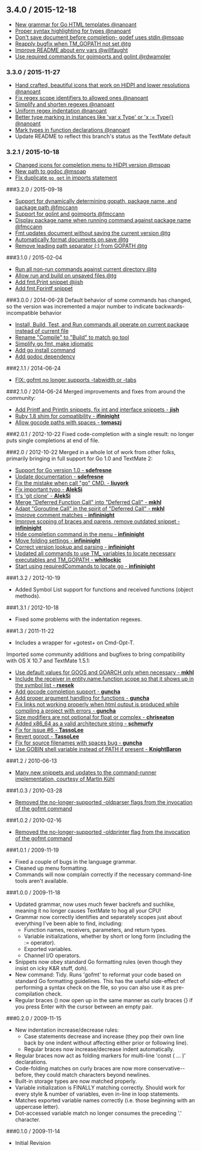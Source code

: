 ## 3.4.0 / 2015-12-18
- [New grammar for Go HTML templates @nanoant](https://github.com/syscrusher/golang.tmbundle/commit/197a72fd128d574e5ec907ec55f51d72c3e163bc)
- [Proper syntax highlighting for types @nanoant](https://github.com/syscrusher/golang.tmbundle/commit/04083c428fd8ca75c9483e9a8ac09421e67b9d29)
- [Don't save document before completion- godef uses stdin @msoap](https://github.com/syscrusher/golang.tmbundle/commit/d1d3a8018d4c0e3eed14288dff38d4e32f5d0e1e)
- [Reapply bugfix when TM_GOPATH not set @tg](https://github.com/syscrusher/golang.tmbundle/commit/4372808d35a64b7934575c0572d0b7de3108cc14)
- [Improve README about env vars @willfaught](https://github.com/syscrusher/golang.tmbundle/commit/9f4fca8be6e6d3ffb99c6e23aa193a30ac075627)
- [Use required commands for goimports and golint @rdwampler](https://github.com/syscrusher/golang.tmbundle/commit/b4427d9df7be869965d7008b86b47d3534fb3f72)


### 3.3.0 / 2015-11-27
- [Hand crafted, beautiful icons that work on HiDPI and lower resolutions @nanoant](https://github.com/syscrusher/golang.tmbundle/commit/6eac77254101eac2d325bc729b633f243865d87b)
- [Fix regex scope identifiers to allowed ones @nanoant](https://github.com/syscrusher/golang.tmbundle/commit/88bbe651383a8eeaca1f0b38d0c625bbe4dc427b)
- [Simplify and shorten regexes @nanoant](https://github.com/syscrusher/golang.tmbundle/commit/f0705089034f353f65ce3b0a2544296c5121bd2e)
- [Uniform regex indentation @nanoant](https://github.com/syscrusher/golang.tmbundle/commit/4fd348f65fc9ddcb48cdc6437a00f10125c68192)
- [Better type marking in instances like 'var x Type' or 'x := Type{} @nanoant](https://github.com/syscrusher/golang.tmbundle/commit/a8328ab956a3f43b4aab72f860cc1eed3a7ecd1e)
- [Mark types in function declarations @nanoant](https://github.com/syscrusher/golang.tmbundle/commit/d2b0efdfc1206d72c058875d2956f9052ee81a59)
- Update README to reflect this branch's status as the TextMate default

### 3.2.1 / 2015-10-18
- [Changed icons for completion menu to HiDPI version @msoap](https://github.com/syscrusher/golang.tmbundle/commit/6201a07c52595cc48f60691eedca973a8121152a)
- [New path to godoc @msoap](https://github.com/syscrusher/golang.tmbundle/commit/f7e24e69d6d099597757754c7097670bd76fac31)
- [FIx duplicate `go get` in imports statement](https://github.com/syscrusher/golang.tmbundle/commit/0fa56a57877e7e947ac338c34438e3c906e430aa)

###3.2.0 / 2015-09-18
- [Support for dynamically determining gopath, package name, and package path @fmccann](https://github.com/syscrusher/golang.tmbundle/commit/26538901bcb6253660bf4fab52dbc336ed984e2c)
- [Support for golint and goimports @fmccann](https://github.com/syscrusher/golang.tmbundle/commit/26538901bcb6253660bf4fab52dbc336ed984e2c)
- [Display package name when running command against package name @fmccann](https://github.com/syscrusher/golang.tmbundle/commit/26538901bcb6253660bf4fab52dbc336ed984e2c)
- [Fmt updates document without saving the current version @tg](https://github.com/syscrusher/golang.tmbundle/commit/998d17a9f8024b2c6571f242d2d93f44723c3e87)
- [Automatically format documents on save @tg](https://github.com/syscrusher/golang.tmbundle/commit/8e6a71b1f8e986b7644c3286c1f4c538dc1345ec)
- [Remove leading path separator (:) from GOPATH @tg](https://github.com/syscrusher/golang.tmbundle/commit/cf4a25062bf453ca1a46a4ad7ef7ff01740f350b)

###3.1.0 / 2015-02-04
- [Run all non-run commands against current directory @tg](https://github.com/syscrusher/golang.tmbundle/commit/d3f09ee3bbe5fba76964e1bdc23e7d7247b733ee)
- [Allow run and build on unsaved files @tg](https://github.com/syscrusher/golang.tmbundle/commit/4809d74ea36654bdd9a2475ded6f729eb3082b65)
- [Add fmt.Print snippet @jish](https://github.com/syscrusher/golang.tmbundle/commit/f73850c2774b1bbe6c7ecec40e4bbbb376fa1225)
- [Add fmt.Fprintf snippet](https://github.com/syscrusher/golang.tmbundle/commit/ead451fa74a98628ddeb50ab6d901be18b60bba7)

###3.0.0 / 2014-06-28
Default behavior of some commands has changed, so the version was incremented a major number to indicate backwards-incompatible behavior

- [Install, Build, Test, and Run commands all operate on current package instead of current file](https://github.com/syscrusher/golang.tmbundle/commit/be18b3daa5335e095943e3f155930b80c0bfcf82)
- [Rename "Compile" to "Build" to match go tool](https://github.com/syscrusher/golang.tmbundle/commit/403d900131e04fcf5403c2643e735ade62816e3c)
- [Simplify go fmt, make idiomatic](https://github.com/syscrusher/golang.tmbundle/commit/403d900131e04fcf5403c2643e735ade62816e3c)
- [Add go install command](https://github.com/syscrusher/golang.tmbundle/commit/403d900131e04fcf5403c2643e735ade62816e3c)
- [Add godoc dependency](https://github.com/syscrusher/golang.tmbundle/commit/cab9712e926e5dd60fd97402f2db45db3c82e49c)

###2.1.1 / 2014-06-24
- [FIX: gofmt no longer supports -tabwidth or -tabs](https://github.com/syscrusher/golang.tmbundle/commit/122fb557211f3c0db5421cf1288f5b5ebd6bb338)

###2.1.0 / 2014-06-24
Merged improvements and fixes from around the community:

- [Add Printf and Println snippets, fix int and interface snippets - **jish**](https://github.com/syscrusher/golang.tmbundle/commit/837db2d67b3507ffcb26bb257fe965e2d2131460)
- [Ruby 1.8 shim for compatibility - **ifininight**](https://github.com/syscrusher/golang.tmbundle/pull/3)
- [Allow gocode paths with spaces - **tomaszj**](https://github.com/syscrusher/golang.tmbundle/commit/c338ac82cd977e4d3bd91f26da55a9c6e405fa9e)

###2.0.1 / 2012-10-22
Fixed code-completion with a single result: no longer puts single completions at end of file.

###2.0 / 2012-10-22
Merged in a whole lot of work from other folks, primarily bringing in full support for Go 1.0 and TextMate 2:

- [Support for Go version 1.0 - **sdefresne**](https://github.com/AlanQuatermain/go-tmbundle/commit/1f182d955b56f6ccb308c94f4b1e1463ae99a782)
- [Update documentation - **sdefresne**](https://github.com/AlanQuatermain/go-tmbundle/commit/a2297b561653a5cc2874c0ee106715795a92ad99)
- [Fix the mistake when call "go" CMD. - **liuyork**](https://github.com/AlanQuatermain/go-tmbundle/commit/abb8331d64817241a23b8668e2354e983d803c91)
- [Fix important typo - **AlekSi**](https://github.com/AlanQuatermain/go-tmbundle/commit/789bb3951f6e82241ff57cfb4877265191b0f081)
- [It's 'git clone' - **AlekSi**](https://github.com/AlanQuatermain/go-tmbundle/commit/7d7e399afecd114dfc39fe8f8bbc15c883db4c39)
- [Merge "Deferred Function Call" into "Deferred Call" - **mkhl**](https://github.com/AlanQuatermain/go-tmbundle/commit/cf5c2528bb70747301a9e694b55ca376fa2f12c7)
- [Adapt "Goroutine Call" in the spirit of "Deferred Call" - **mkhl**](https://github.com/AlanQuatermain/go-tmbundle/commit/76199f73304285b2e03b25192e129f9744d30ae0)
- [Improve comment matches - **infininight**](https://github.com/AlanQuatermain/go-tmbundle/commit/48287f71203d6c3c87c2bca96a62752b6d33bd72)
- [Improve scoping of braces and parens, remove outdated snippet - **infininight**](https://github.com/AlanQuatermain/go-tmbundle/commit/7232ee66407a894f94358e23c6a32aad584a5ca7)
- [Hide completion command in the menu - **infininight**](https://github.com/AlanQuatermain/go-tmbundle/commit/cb99b8da8a12b328f8c65885a82d569917798202)
- [Move folding settings - **infininight**](https://github.com/AlanQuatermain/go-tmbundle/commit/8d019dd8126334cf4801b8fcf151c522d4fef58f)
- [Correct version lookup and parsing - **infininight**](https://github.com/AlanQuatermain/go-tmbundle/commit/0ff2ffb4260f8332c3e1136d58e6b5122453e26b)
- [Updated all commands to use TM_ variables to locate necessary executables and TM_GOPATH - **whitlockjc**](https://github.com/AlanQuatermain/go-tmbundle/commit/ca55b4ce28b7badd56e3df69a56b6e8f51fce589)
- [Start using requiredCommands to locate go - **infininight**](https://github.com/AlanQuatermain/go-tmbundle/commit/1f69fb08bc84267ecb7b75725ddebe5a879d8bea)

###1.3.2 / 2012-10-19
- Added Symbol List support for functions and received functions (object methods).

###1.3.1 / 2012-10-18
- Fixed some problems with the indentation regexes.

###1.3 / 2011-11-22
- Includes a wrapper for +gotest+ on Cmd-Opt-T.

Imported some community additions and bugfixes to bring compatibility with OS X 10.7 and TextMate 1.5.1:

- [Use default values for GOOS and GOARCH only when necessary - **mkhl**](https://github.com/AlanQuatermain/go-tmbundle/commit/97f8c44552b0347c9d89f948a5fb92172f32daca)
- [Include the receiver in entity.name.function scope so that it shows up in the symbol list - **rsesek**](https://github.com/AlanQuatermain/go-tmbundle/commit/c85768b573f47d7274066b1260df6627ce35b82f)
- [Add gocode completion support - **guncha**](https://github.com/AlanQuatermain/go-tmbundle/commit/2eeb1c60f975af7cc3250964c9da58fca37d57f8)
- [Add proper argument handling for functions - **guncha**](https://github.com/AlanQuatermain/go-tmbundle/commit/b730967fbd14e58bcc32d7f5157234cfa48f4043)
- [Fix links not working properly when html output is produced while compiling a project with errors - **guncha**](https://github.com/AlanQuatermain/go-tmbundle/commit/837e04fba7e6e4a3127006be5fa3f1d04e357cba)
- [Size modifiers are not optional for float or complex - **chriseaton**](https://github.com/AlanQuatermain/go-tmbundle/commit/69797af68e37e171fa12e3aa3f0ce9340369a453)
- [Added x86_64 as a valid architecture string - **schmurfy**](https://github.com/AlanQuatermain/go-tmbundle/commit/05ba567d62018b87619d77653b728fcd25c270fb)
- [Fix for issue #6 - **TassoLee**](https://github.com/AlanQuatermain/go-tmbundle/commit/2912e001142b2e0921f4f5f5c568734ccc6bf701)
- [Revert goroot - **TassoLee**](https://github.com/AlanQuatermain/go-tmbundle/commit/67e6118d245ba4d9901b2fe869ca2c3a3bea4672)
- [Fix for source filenames with spaces bug - **guncha**](https://github.com/guncha/go-tmbundle/commit/27142544725331d465aed364eacb67d2c4b1eeb7)
- [Use GOBIN shell variable instead of PATH if present - **KnightBaron**](https://github.com/KnightBaron/go-tmbundle/commit/eb925bb53f71ab472d67c5ac9cfd78d7cc02be85)

###1.2 / 2010-06-13
- [Many new snippets and updates to the command-runner implementation, courtesy of Martin Kühl](http://github.com/mkhl)

###1.0.3 / 2010-03-28
- [Removed the no-longer-supported -oldparser flags from the invocation of the gofmt command](http://github.com/AlanQuatermain/go-tmbundle/issues/issue/2)

###1.0.2 / 2010-02-16
- [Removed the no-longer-supported -oldprinter flag from the invocation of the gofmt command](http://github.com/AlanQuatermain/go-tmbundle/issues/issue/1)

###1.0.1 / 2009-11-19
- Fixed a couple of bugs in the language grammar.
- Cleaned up menu formatting.
- Commands will now complain correctly if the necessary command-line tools aren't available.

###1.0.0 / 2009-11-18
- Updated grammar, now uses much fewer backrefs and suchlike, meaning it no longer causes TextMate to hog all your CPU!
- Grammar now correctly identifies and separately scopes just about everything I've been able to find, including:
	- Function names, receivers, parameters, and return types.
	- Variable initializations, whether by short or long form (including the := operator).
	- Exported variables.
	- Channel I/O operators.
- Snippets now obey standard Go formatting rules (even though they insist on icky K&R stuff, doh).
- New command: Tidy. Runs 'gofmt' to reformat your code based on standard Go formatting guidelines. This has the useful side-effect of performing a syntax check on the file, so you can also use it as pre-compilation check.
- Regular braces () now open up in the same manner as curly braces {} if you press Enter with the cursor between an empty pair.

###0.2.0 / 2009-11-15
- New indentation increase/decrease rules:
	- Case statements decrease and increase (they pop their own line back by one indent without affecting either prior or following line).
	- Regular braces now increase/decrease indent automatically.
- Regular braces now act as folding markers for multi-line 'const ( ... )' declarations.
- Code-folding matches on curly braces are now more conservative-- before, they could match characters beyond newlines.
- Built-in storage types are now matched properly.
- Variable initialization is FINALLY matching correctly. Should work for every style & number of variables, even in-line in loop statements.
- Matches exported variable names correctly (i.e. those beginning with an uppercase letter).
- Dot-accessed variable match no longer consumes the preceding '.' character.

###0.1.0 / 2009-11-14
- Initial Revision
